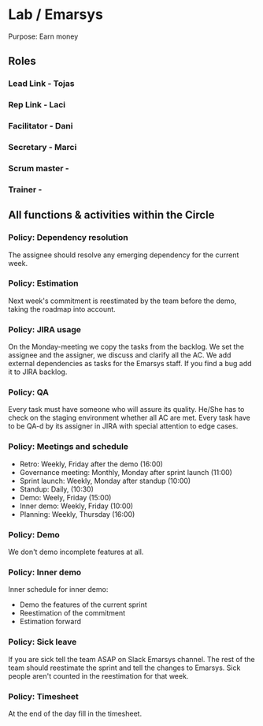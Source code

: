 # Lab / Emarsys
Purpose: Earn money

## Roles

### Lead Link - Tojas 
### Rep Link - Laci	
### Facilitator - Dani
### Secretary - Marci

### Scrum master - 	
### Trainer	-

## All functions & activities within the Circle

### Policy: Dependency resolution
The assignee should resolve any emerging dependency for the current week.

### Policy: Estimation
Next week's commitment is reestimated by the team before the demo, 
taking the roadmap into account.

### Policy: JIRA usage
On the Monday-meeting we copy the tasks from the backlog. 
We set the assignee and the assigner, we discuss and clarify all the AC. 
We add external dependencies as tasks for the Emarsys staff. 
If you find a bug add it to JIRA backlog.

### Policy: QA
Every task must have someone who will assure its quality. 
He/She has to check on the staging environment whether all AC are met. 
Every task have to be QA-d by its assigner in JIRA with special attention to edge cases.

### Policy: Meetings and schedule
- Retro: Weekly, Friday after the demo (16:00)
- Governance meeting: Monthly, Monday after sprint launch (11:00)
- Sprint launch: Weekly, Monday after standup (10:00)
- Standup: Daily, (10:30)
- Demo: Weely, Friday (15:00)
- Inner demo: Weekly, Friday (10:00)
- Planning: Weekly, Thursday (16:00)

### Policy: Demo
We don't demo incomplete features at all. 

### Policy: Inner demo
Inner schedule for inner demo:
- Demo the features of the current sprint
- Reestimation of the commitment
- Estimation forward

### Policy: Sick leave
If you are sick tell the team ASAP on Slack Emarsys channel. 
The rest of the team should reestimate the sprint and tell the changes to Emarsys. 
Sick people aren't counted in the reestimation for that week.

### Policy: Timesheet
At the end of the day fill in the timesheet.
